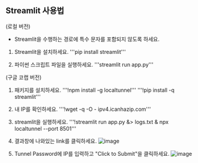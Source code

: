 ## Streamlit 사용법

(로컬 버전)
* Streamlit을 수행하는 경로에 특수 문자를 포함되지 않도록 하세요.
1. Streamlit을 설치하세요.
'''pip install streamlit'''

2. 파이썬 스크립트 파일을 실행하세요. 
'''streamlit run app.py'''

(구글 코랩 버전)
1. 패키지를 설치하세요.
'''!npm install -g localtunnel'''
'''!pip install -q streamlit'''

3. 내 IP를 확인하세요. 
'''!wget -q -O - ipv4.icanhazip.com'''

4. streamlit을 실행하세요.
'''!streamlit run app.py &> logs.txt & npx localtunnel --port 8501'''

5. 결과창에 나와있는 link를 클릭하세요.
![image](https://github.com/awekim/LEC_PythonFootball/assets/56111110/d66acb5b-402c-4c39-8b38-4f4a03e5eac1)

6. Tunnel Password에 IP를 입력하고 "Click to Submit"을 클릭하세요.
![image](https://github.com/awekim/LEC_PythonFootball/assets/56111110/766d80b2-6f30-41a5-9933-c3ea443e66c6)
